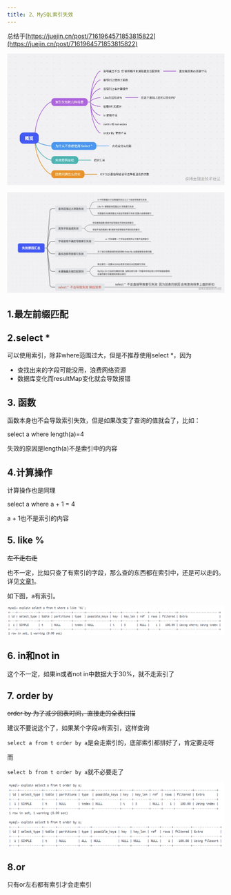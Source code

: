 ```yaml
---
title: 2、MySQL索引失效
---
```

总结于[https://juejin.cn/post/7161964571853815822](https://juejin.cn/post/7161964571853815822)

![1711075173241](image/mysql_index_not_use/1711075173241.png)

![1711075844947](image/mysql_index_not_use/1711075844947.png)

## 1.最左前缀匹配

## 2.select *

可以使用索引，除非where范围过大，但是不推荐使用select *，因为

- 查找出来的字段可能没用，浪费网络资源
- 数据库变化而resultMap变化就会导致报错

## 3. 函数

函数本身也不会导致索引失效，但是如果改变了查询的值就会了，比如：

select a where length(a)=4

失效的原因是length(a)不是索引中的内容

## 4.计算操作

计算操作也是同理

select a where a + 1 = 4

a + 1也不是索引的内容

## 5. like %

~~左不走右走~~

也不一定，比如只查了有索引的字段，那么查的东西都在索引中，还是可以走的。详见[文章1](https://xiaolincoding.com/mysql/index/index_issue.html#%E9%A2%98%E7%9B%AE%E4%B8%80)。

如下图，a有索引。

![1711683644145](image/mysql_index_not_use/1711683644145.png)

## 6. in和not in

这个不一定，如果in或者not in中数据大于30%，就不走索引了

## 7. order by

~~order by 为了减少回表时间，直接走的全表扫描~~

建议不要说这个了，如果某个字段a有索引，这样查询

`select a from t order by a`是会走索引的，底部索引都排好了，肯定要走呀

而

`select b from t order by a`就不必要走了

![1711681097349](image/mysql_index_not_use/1711681097349.png)

## 8.or

只有or左右都有索引才会走索引
